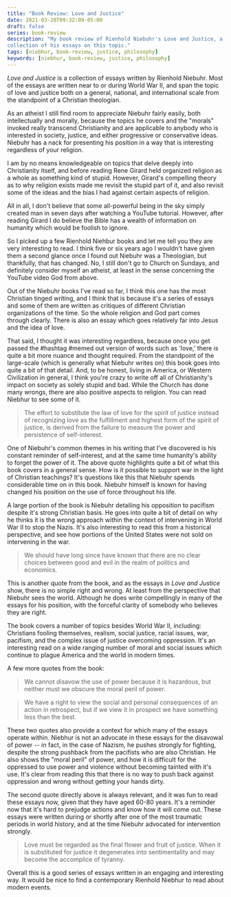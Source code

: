 ```yaml
---
title: "Book Review: Love and Justice"
date: 2021-03-28T09:32:09-05:00
draft: false
series: book-review
description: "My book review of Rienhold Niebuhr's Love and Justice, a
collection of his essays on this topic."
tags: [niebhur, book-review, justice, philosophy]
keywords: [niebhur, book-review, justice, philosophy]
---
```


*Love and Justice* is a collection of essays written by Rienhold
Niebuhr.  Most of the essays are written near to or during World War
II, and span the topic of love and justice both on a general,
national, and international scale from the standpoint of a Christian
theologian.

As an atheist I still find room to appreciate Niebuhr fairly easily,
both intellectually and morally, because the topics he covers and the
"morals" invoked really transcend Christianity and are applicable to
anybody who is interested in society, justice, and either progressive
or conservative ideas.  Niebuhr has a nack for presenting his position
in a way that is interesting regardless of your religion.

I am by no means knowledgeable on topics that delve deeply into
Christianity itself, and before reading Rene Girard held organized
religion as a whole as something kind of stupid.  However, Girard's
compelling theory as to why religion exists made me revisit the stupid
part of it, and also revisit some of the ideas and the bias I had
against certain aspects of religion.

All in all, I don't believe that some all-powerful being in the sky
simply created man in seven days after watching a YouTube tutorial.
However, after reading Girard I do believe the Bible has a wealth of
information on humanity which would be foolish to ignore.

So I picked up a few Rienhold Niehbur books and let me tell you they
are very interesting to read.  I think five or six years ago I
wouldn't have given them a second glance once I found out Niebuhr was
a Theologian, but thankfully, that has changed.  No, I still don't go
to Church on Sundays, and definitely consider myself an atheist, at
least in the sense concerning the YouTube video God from above.

Out of the Niebuhr books I've read so far, I think this one has the
most Christian tinged writing, and I think that is because it's a
series of essays and some of them are written as critiques of
different Christian organizations of the time.  So the whole religion
and God part comes through clearly.  There is also an essay which goes
relatively far into Jesus and the idea of love.

That said, I thought it was interesting regardless, because once you
get passed the #hashtag #memed out version of words such as 'love,'
there is quite a bit more nuance and thought required. From the
standpoint of the large-scale (which is generally what Niebuhr writes
on) this book goes into quite a bit of that detail.  And, to be
honest, living in America, or Western Civilization in general, I think
you're crazy to write off all of Christianity's impact on society as
solely stupid and bad.  While the Church has done many wrongs, there
are also positive aspects to religion.  You can read Niebhur to see
some of it.

> The effort to substitute the law of love for the spirit of justice
  instead of recognizing love as the fulfillment and highest form of
  the spirit of justice, is derived from the failure to measure the
  power and persistence of self-interest.

One of Niebuhr's common themes in his writing that I've discovered is
his constant reminder of self-interest, and at the same time
humanity's ability to forget the power of it.  The above quote
highlights quite a bit of what this book covers in a general sense.
How is it possible to support war in the light of Christian teachings?
It's questions like this that Niebuhr spends considerable time on in
this book.  Niebuhr himself is known for having changed his position
on the use of force throughout his life.

A large portion of the book is Niebuhr detailing his opposition to
pacifism despite it's strong Christian basis.  He goes into quite a
bit of detail on why he thinks it is the wrong approach within the
context of intervening in World War II to stop the Nazis.  It's also
interesting to read this from a historical perspective, and see how
portions of the United States were not sold on intervening in the war.

> We should have long since have known that there are no clear choices
  between good and evil in the realm of politics and economics.

This is another quote from the book, and as the essays in *Love and
Justice* show, there is no simple right and wrong.  At least from the
perspective that Niebuhr sees the world.  Although he does write
compellingly in many of the essays for his position, with the forceful
clarity of somebody who believes they are right.

The book covers a number of topics besides World War II, including:
Christians fooling themselves, realism, social justice, racial issues,
war, pacifism, and the complex issue of justice overcoming oppression.
It's an interesting read on a wide ranging number of moral and social
issues which continue to plague America and the world in modern times.

A few more quotes from the book:

> We cannot disavow the use of power because it is hazardous, but
  neither must we obscure the moral peril of power.

> We have a right to view the social and personal consequences of an
  action in retrospect, but if we view it in prospect we have
  something less than the best.

These two quotes also provide a context for which many of the essays
operate within.  Niebhur is not an advocate in these essays for the
disavowal of power -- in fact, in the case of Nazism, he pushes
strongly for fighting, despite the strong pushback from the pacifists
who are also Christian.  He also shows the "moral peril" of power, and
how it is difficult for the oppressed to use power and violence
without becoming tainted with it's use.  It's clear from reading this
that there is no way to push back against oppression and wrong without
getting your hands dirty.

The second quote directly above is always relevant, and it was fun to
read these essays now, given that they have aged 60-80 years.  It's a
reminder now that it's hard to prejudge actions and know how it will
come out.  These essays were written during or shortly after one of
the most traumatic periods in world history, and at the time Niebuhr
advocated for intervention strongly.

> Love must be regarded as the final flower and fruit of justice. When
  it is substituted for justice it degenerates into sentimentality and
  may become the accomplice of tyranny.

Overall this is a good series of essays written in an engaging and
interesting way.  It would be nice to find a contemporary Rienhold
Niebhur to read about modern events.
